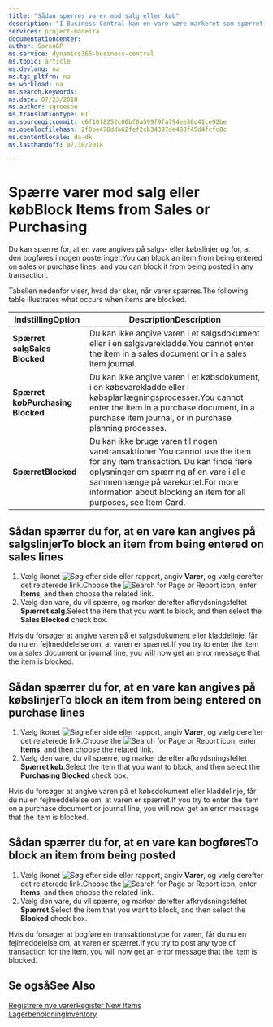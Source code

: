```yaml
---
title: "Sådan spærres varer mod salg eller køb"
description: "I Business Central kan en vare være markeret som spærret for salg, spærret for køb eller spærret i alle sammenhænge."
services: project-madeira
documentationcenter: 
author: SorenGP
ms.service: dynamics365-business-central
ms.topic: article
ms.devlang: na
ms.tgt_pltfrm: na
ms.workload: na
ms.search.keywords: 
ms.date: 07/23/2018
ms.author: sgroespe
ms.translationtype: HT
ms.sourcegitcommit: c6f10f8252c00bf0a599f9fa794ee36c41ce92be
ms.openlocfilehash: 2f8be478dda62fef2cb34397de488f45d4fcfc0c
ms.contentlocale: da-dk
ms.lasthandoff: 07/30/2018

---
```

# <a name="block-items-from-sales-or-purchasing"></a><span data-ttu-id="9c3dd-103">Spærre varer mod salg eller køb</span><span class="sxs-lookup"><span data-stu-id="9c3dd-103">Block Items from Sales or Purchasing</span></span>
<span data-ttu-id="9c3dd-104">Du kan spærre for, at en vare angives på salgs- eller købslinjer og for, at den bogføres i nogen posteringer.</span><span class="sxs-lookup"><span data-stu-id="9c3dd-104">You can block an item from being entered on sales or purchase lines, and you can block it from being posted in any transaction.</span></span>  

<span data-ttu-id="9c3dd-105">Tabellen nedenfor viser, hvad der sker, når varer spærres.</span><span class="sxs-lookup"><span data-stu-id="9c3dd-105">The following table illustrates what occurs when items are blocked.</span></span>  

|<span data-ttu-id="9c3dd-106">Indstilling</span><span class="sxs-lookup"><span data-stu-id="9c3dd-106">Option</span></span>|<span data-ttu-id="9c3dd-107">Description</span><span class="sxs-lookup"><span data-stu-id="9c3dd-107">Description</span></span>|  
|--------------------|------------|  
|<span data-ttu-id="9c3dd-108">**Spærret salg**</span><span class="sxs-lookup"><span data-stu-id="9c3dd-108">**Sales Blocked**</span></span>|<span data-ttu-id="9c3dd-109">Du kan ikke angive varen i et salgsdokument eller i en salgsvarekladde.</span><span class="sxs-lookup"><span data-stu-id="9c3dd-109">You cannot enter the item in a sales document or in a sales item journal.</span></span>|  
|<span data-ttu-id="9c3dd-110">**Spærret køb**</span><span class="sxs-lookup"><span data-stu-id="9c3dd-110">**Purchasing Blocked**</span></span>|<span data-ttu-id="9c3dd-111">Du kan ikke angive varen i et købsdokument, i en købsvarekladde eller i købsplanlægningsprocesser.</span><span class="sxs-lookup"><span data-stu-id="9c3dd-111">You cannot enter the item in a purchase document, in a purchase item journal, or in purchase planning processes.</span></span>|  
|<span data-ttu-id="9c3dd-112">**Spærret**</span><span class="sxs-lookup"><span data-stu-id="9c3dd-112">**Blocked**</span></span>|<span data-ttu-id="9c3dd-113">Du kan ikke bruge varen til nogen varetransaktioner.</span><span class="sxs-lookup"><span data-stu-id="9c3dd-113">You cannot use the item for any item transaction.</span></span> <span data-ttu-id="9c3dd-114">Du kan finde flere oplysninger om spærring af en vare i alle sammenhænge på varekortet.</span><span class="sxs-lookup"><span data-stu-id="9c3dd-114">For more information about blocking an item for all purposes, see Item Card.</span></span>|  

## <a name="to-block-an-item-from-being-entered-on-sales-lines"></a><span data-ttu-id="9c3dd-115">Sådan spærrer du for, at en vare kan angives på salgslinjer</span><span class="sxs-lookup"><span data-stu-id="9c3dd-115">To block an item from being entered on sales lines</span></span>  

1.  <span data-ttu-id="9c3dd-116">Vælg ikonet ![Søg efter side eller rapport](media/ui-search/search_small.png "Ikonet Søg efter side eller rapport"), angiv **Varer**, og vælg derefter det relaterede link.</span><span class="sxs-lookup"><span data-stu-id="9c3dd-116">Choose the ![Search for Page or Report](media/ui-search/search_small.png "Search for Page or Report icon") icon, enter **Items**, and then choose the related link.</span></span>  
2.  <span data-ttu-id="9c3dd-117">Vælg den vare, du vil spærre, og marker derefter afkrydsningsfeltet **Spærret salg**.</span><span class="sxs-lookup"><span data-stu-id="9c3dd-117">Select the item that you want to block, and then select the **Sales Blocked** check box.</span></span>  

<span data-ttu-id="9c3dd-118">Hvis du forsøger at angive varen på et salgsdokument eller kladdelinje, får du nu en fejlmeddelelse om, at varen er spærret.</span><span class="sxs-lookup"><span data-stu-id="9c3dd-118">If you try to enter the item on a sales document or journal line, you will now get an error message that the item is blocked.</span></span>

## <a name="to-block-an-item-from-being-entered-on-purchase-lines"></a><span data-ttu-id="9c3dd-119">Sådan spærrer du for, at en vare kan angives på købslinjer</span><span class="sxs-lookup"><span data-stu-id="9c3dd-119">To block an item from being entered on purchase lines</span></span>  

1.  <span data-ttu-id="9c3dd-120">Vælg ikonet ![Søg efter side eller rapport](media/ui-search/search_small.png "Ikonet Søg efter side eller rapport"), angiv **Varer**, og vælg derefter det relaterede link.</span><span class="sxs-lookup"><span data-stu-id="9c3dd-120">Choose the ![Search for Page or Report](media/ui-search/search_small.png "Search for Page or Report icon") icon, enter **Items**, and then choose the related link.</span></span>  
2.  <span data-ttu-id="9c3dd-121">Vælg den vare, du vil spærre, og marker derefter afkrydsningsfeltet **Spærret køb**.</span><span class="sxs-lookup"><span data-stu-id="9c3dd-121">Select the item that you want to block, and then select the **Purchasing Blocked** check box.</span></span>  

<span data-ttu-id="9c3dd-122">Hvis du forsøger at angive varen på et købsdokument eller kladdelinje, får du nu en fejlmeddelelse om, at varen er spærret.</span><span class="sxs-lookup"><span data-stu-id="9c3dd-122">If you try to enter the item on a purchase document or journal line, you will now get an error message that the item is blocked.</span></span>

## <a name="to-block-an-item-from-being-posted"></a><span data-ttu-id="9c3dd-123">Sådan spærrer du for, at en vare kan bogføres</span><span class="sxs-lookup"><span data-stu-id="9c3dd-123">To block an item from being posted</span></span>
1. <span data-ttu-id="9c3dd-124">Vælg ikonet ![Søg efter side eller rapport](media/ui-search/search_small.png "Ikonet Søg efter side eller rapport"), angiv **Varer**, og vælg derefter det relaterede link.</span><span class="sxs-lookup"><span data-stu-id="9c3dd-124">Choose the ![Search for Page or Report](media/ui-search/search_small.png "Search for Page or Report icon") icon, enter **Items**, and then choose the related link.</span></span>
2. <span data-ttu-id="9c3dd-125">Vælg den vare, du vil spærre, og marker derefter afkrydsningsfeltet **Spærret**.</span><span class="sxs-lookup"><span data-stu-id="9c3dd-125">Select the item that you want to block, and then select the **Blocked** check box.</span></span>

<span data-ttu-id="9c3dd-126">Hvis du forsøger at bogføre en transaktionstype for varen, får du nu en fejlmeddelelse om, at varen er spærret.</span><span class="sxs-lookup"><span data-stu-id="9c3dd-126">If you try to post any type of transaction for the item, you will now get an error message that the item is blocked.</span></span>

## <a name="see-also"></a><span data-ttu-id="9c3dd-127">Se også</span><span class="sxs-lookup"><span data-stu-id="9c3dd-127">See Also</span></span>  
[<span data-ttu-id="9c3dd-128">Registrere nye varer</span><span class="sxs-lookup"><span data-stu-id="9c3dd-128">Register New Items</span></span>](inventory-how-register-new-items.md)  
[<span data-ttu-id="9c3dd-129">Lagerbeholdning</span><span class="sxs-lookup"><span data-stu-id="9c3dd-129">Inventory</span></span>](inventory-manage-inventory.md)  

